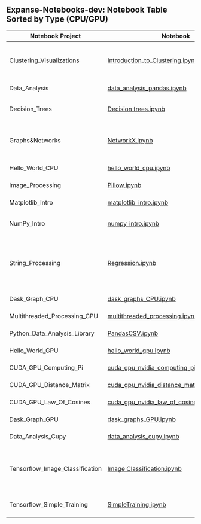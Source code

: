 ## Expanse-Notebooks-dev: Notebook Table Sorted by Type (CPU/GPU)

| Notebook Project               | Notebook                                                                                   | Type         | Required (Sub) Modules                                                                                             |
|--------------------------------|--------------------------------------------------------------------------------------------|--------------|----------------------------------------------------------------------------------------------------------------------|
| Clustering_Visualizations      | [Introduction_to_Clustering.ipynb](./Clustering_Visulizations/Introduction_to_Clustering.ipynb) | CPU, Serial | `scikit-learn`, `numpy`, `matplotlib`, `sciPy`, `make_blobs`, `KMeans`, `dendrogram`, `linkage`, `AgglomerativeClustering` |
| Data_Analysis                  | [data_analysis_pandas.ipynb](./Data_Analysis/data_analysis_pandas.ipynb)                  | CPU, Serial | `numpy`, `pandas`                                                                                                   |
| Decision_Trees                 | [Decision trees.ipynb](./Decision_Trees/Decision%20trees.ipynb)                          | CPU, Serial | `scikit-learn`, `tree`, `sklearn.datasets`, `graphviz`, `load_iris`                                                 |
| Graphs&Networks                | [NetworkX.ipynb](./Graphs&Networks/NetworkX.ipynb)                                       | CPU, Serial | `NetworkX`, `matplotlib.pyplot`, `networkx`, `write_dot`, `networkx.drawing.nx_pydot`, `networkx`                   |
| Hello_World_CPU                | [hello_world_cpu.ipynb](./Hello_World_CPU/hello_world_cpu.ipynb)                         | CPU, Serial |                                                                                                                      |
| Image_Processing               | [Pillow.ipynb](./Image_Processing/Pillow.ipynb)                                          | CPU, Serial | `PIL`, `Image`, `sys`, `ImageFilter`, `ImageEnhance`                                                                |
| Matplotlib_Intro               | [matplotlib_intro.ipynb](./Matplotlib_Intro/matplotlib_intro.ipynb)                       | CPU, Serial | `matplotlib`, `matplotlib.pyplot`, `numpy`                                                                          |
| NumPy_Intro                    | [numpy_intro.ipynb](./NumPy_Intro/numpy_intro.ipynb)                                     | CPU, Serial | `numpy`, `operator`, `add`, `matplotlib.pyplot`, `collections`, `Counter`                                           |
| String_Processing              | [Regression.ipynb](./String_Processing/Regression.ipynb)                                 | CPU, Serial | `sklearn`, `linear_model`, `mean_squared_error`, `r2_score`, `sklearn.datasets`, `load_diabetes`, `numpy`, `matplotlib.pyplot`, `pandas`, `scipy`, `stats` |
| Dask_Graph_CPU                 | [dask_graphs_CPU.ipynb](./Dask_Graph_CPU/dask_graphs_CPU.ipynb)                           | CPU, Parallel       | `dask`                                           |
| Multithreaded_Processing_CPU   | [multithreaded_processing.ipynb](./Multithreaded_Processing_CPU/multithreaded_processing.ipynb) | CPU, Parallel       | `mkl`, `numpy`, `dask.array`                     |
| Python_Data_Analysis_Library   | [PandasCSV.ipynb](./Python_Data_Analysis_Library/PandasCSV.ipynb)                         | CPU, Parallel       | `IPython.display`, `Image`, `pandas`             |
| Hello_World_GPU                | [hello_world_gpu.ipynb](./Hello_World_GPU/hello_world_gpu.ipynb)                         | GPU, Serial  |                                                                                                                      |
| CUDA_GPU_Computing_Pi          | [cuda_gpu_nvidia_computing_pi_solution.ipynb](./CUDA_GPU_Computing_Pi/cuda_gpu_nvidia_computing_pi_solution.ipynb) | GPU, Parallel       | `numba`, `math`, `numpy`, `cuda`                 |
| CUDA_GPU_Distance_Matrix       | [cuda_gpu_nvidia_distance_matrix_solution.ipynb](./CUDA_GPU_Distance_Matrix/cuda_gpu_nvidia_distance_matrix_solution.ipynb) | GPU, Parallel       | `numba`, `math`, `numpy`, `cuda`                 |
| CUDA_GPU_Law_Of_Cosines        | [cuda_gpu_nvidia_law_of_cosines_solution.ipynb](./CUDA_GPU_Law_Of_Cosines/cuda_gpu_nvidia_law_of_cosines_solution.ipynb) | GPU, Parallel       | `numba`, `math`, `numpy`, `vectorize`, `cuda`    |
| Dask_Graph_GPU                 | [dask_graphs_GPU.ipynb](./Dask_Graph_GPU/dask_graphs_GPU.ipynb)                           | GPU, Parallel       | `dask`, `cupy`, `dask.array`, `array`            |
| Data_Analysis_Cupy             | [data_analysis_cupy.ipynb](./Data_Analysis_Cupy/data_analysis_cupy.ipynb)                 | GPU, Parallel       | `cupy`, `cudf`, `pandas`, `numpy`                |
| Tensorflow_Image_Classification | [Image Classification.ipynb](./Tensorflow_Image_Classification/Image%20Classification.ipynb) | CPU, GPU, Parallel  | `tensorflow`, `matplotlib.pyplot`, `numpy`, `PIL`, `keras`, `layers`, `tensorflow.keras`, `tensorflow.keras.models`, `Sequential`, `pathlib` |
| Tensorflow_Simple_Training      | [SimpleTraining.ipynb](./Tensorflow_Simple_Training/SimpleTraining.ipynb)                | CPU, GPU, Parallel  | `tensorflow`, `numpy`, `csv`, `matplotlib.pyplot` |
